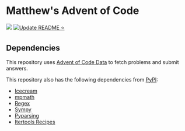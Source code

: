 # Matthew's Advent of Code

![](https://img.shields.io/badge/stars%20⭐-20-yellow) [![Update README ⭐](https://github.com/colematt/advent-code/actions/workflows/update-readme.yml/badge.svg?branch=master)](https://github.com/colematt/advent-code/actions/workflows/update-readme.yml)

## Dependencies

This repository uses [Advent of Code Data](https://github.com/wimglenn/advent-of-code-data) to fetch problems and submit answers.

This repository also has the following dependencies from [PyPI](https://pypi.org/):

- [Icecream](https://github.com/gruns/icecream)
- [mpmath](https://pypi.org/project/mpmath/)
- [Regex](https://pypi.org/project/regex/)
- [Sympy](https://pypi.org/project/sympy/)
- [Pyparsing](https://pypi.org/project/pyparsing/)
- [Itertools Recipes](https://pypi.org/project/more-itertools)
